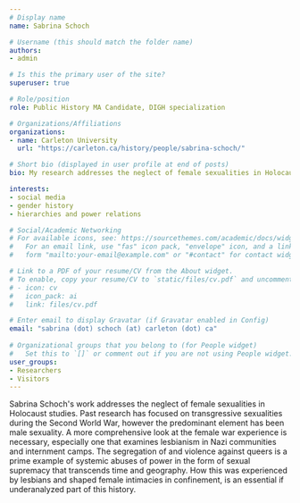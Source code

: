 ```yaml
---
# Display name
name: Sabrina Schoch

# Username (this should match the folder name)
authors:
- admin

# Is this the primary user of the site?
superuser: true

# Role/position
role: Public History MA Candidate, DIGH specialization

# Organizations/Affiliations
organizations:
- name: Carleton University
  url: "https://carleton.ca/history/people/sabrina-schoch/"

# Short bio (displayed in user profile at end of posts)
bio: My research addresses the neglect of female sexualities in Holocaust studies. Past research has focused on transgressive sexualities during the Second World War, however the predominant element has been male sexuality. A more comprehensive look at the female war experience is necessary, especially one that examines lesbianism in society and internment camps. The segregation of and violence against lesbians is a prime example of systemic abuses of power in the form of sexual supremacy that transcends time and geography. How this was experienced by lesbian women and shaped women’s intimacies in confinement, is an essential if underanalyzed part of this history.

interests:
- social media
- gender history
- hierarchies and power relations

# Social/Academic Networking
# For available icons, see: https://sourcethemes.com/academic/docs/widgets/#icons
#   For an email link, use "fas" icon pack, "envelope" icon, and a link in the
#   form "mailto:your-email@example.com" or "#contact" for contact widget.

# Link to a PDF of your resume/CV from the About widget.
# To enable, copy your resume/CV to `static/files/cv.pdf` and uncomment the lines below.  
# - icon: cv
#   icon_pack: ai
#   link: files/cv.pdf

# Enter email to display Gravatar (if Gravatar enabled in Config)
email: "sabrina (dot) schoch (at) carleton (dot) ca"
  
# Organizational groups that you belong to (for People widget)
#   Set this to `[]` or comment out if you are not using People widget.  
user_groups:
- Researchers
- Visitors
---
```


Sabrina Schoch's work addresses the neglect of female sexualities in Holocaust studies. Past research has focused on transgressive sexualities during the Second World War, however the predominant element has been male sexuality. A more comprehensive look at the female war experience is necessary, especially one that examines lesbianism in Nazi communities and internment camps. The segregation of and violence against queers is a prime example of systemic abuses of power in the form of sexual supremacy that transcends time and geography. How this was experienced by lesbians and shaped female intimacies in confinement, is an essential if underanalyzed part of this history.
